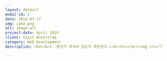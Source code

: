 ```yaml
---
layout: default
modal-id: 2
date: 2014-07-17
img: cake.png
alt: image-alt
project-date: April 2014
client: Start Bootstrap
category: Web Development
description: <h2><b>1. 환자가 의식이 있는지 확인한다.</b><h1></br><img src="http://www.kacpr.org/image/illust/1_img1.gif"></br>: 주위의 안전을 확인하고 환자에게 다가가서, "괜찮으세요?" 하고 큰 소리로 물어보며 환자의 의식을 확인한다. 눈으로 훑으면서 호흡이 있는지도 확인한다.</br>외상이 의심된다면 절대로 흔들지 말 것.</br>경추나 척추를 다쳤을 경우 흔들면 2차 손상을 일으킬 수 있다.</br><h2><b>2. 주변에 있는 사람에게 환자의 상태를 알리고 119에 신고할 것을 요청한다.</b></h2><img src="http://www.kacpr.org/image/illust/1_img2.gif"></br>: 이 때 주변인에게 손가락으로 찌르는 제스처와 함께 눈을 맞추어야 하며 특히 단호한 목소리로 "청바지에 빨간 티 입으신 분!"하는 식으로 확실하게 지목하여야 한다. 그렇지 않으면 군중심리와 방관자 효과로 인해 책임감이 분산되어 아무도 신고를 안 하는 상황이 일어날 수 있다.</br>장소가 규모가 큰 역이나 공항 등인 경우 AED가 비치되어 있을 수 있으니 한 사람에게는 신고를, 다른 사람에게는 AED를 가지고고 올 것을 요청한다.</br><h2><b>3. 흉부압박을 실시한다.</b></h2><img src="http://www.kacpr.org/image/illust/1_img3.gif"></br>: 한쪽 손등 위에 다른 쪽 손바닥을 얹어 깍지를 끼고 아래쪽 손가락을 위로 젖힌 상태에서 아래쪽 손바닥의 가장 밑 부분으로 환자의 양쪽 가슴 중앙지점,을 4~5cm 깊이 위치를 분당 100회 이상의 속도로 30회 압박한다.</br>두 팔을 굽히지 않게 곧게 펴서 지면과 수직이 되도록 하여, 팔 힘이 아닌 모든 체중을 실어 박력 있게 누른다. 영화나 드라마에서 나오는 것처럼 조물조물하면 안 되며 사람을 압축 내지는 눌러 죽일 기세로 눌러야 한다. 그리고 압박 사이에는 환자의 흉부가 이전 모양으로 돌아올 수 있도록 압박한 팔을 충분히 위로 들어올려 주어야 한다. 이 때 손을 가슴에서 떼지 않도록 한다. 흉부압박을 중단하는 시간은 10초를 넘기면 안 된다.</br>1.엎드린 환자의 경우 바닥에 눕힐 때 환자가 외상이 있음이 의심된다면 두 사람 이상의 도움을 받아 환자의 머리와 목과 몸이 통나무처럼 일자가 되도록 동시에 눕히도록 한다.</br>2.환자의 옷이 심폐소생술에 방해가 되는 종류일 경우(단추나 브레지어등) 안전을 위해서 제거하는것이 좋다. 물론 그럴여유가 없다면 생략해도 상관없지만 찰과상등의 외상을 입힐 가능성이 있다.</br><h2><b>4. 2회의 인공호흡을 실시한다.</h2></b></br><img src="http://www.kacpr.org/image/illust/1_img4.gif"></br>: 이마를 눌러 젖히고 턱을 손가락으로 받쳐드는 자세를 취한다. 1초에 걸쳐서 숨을 들여넣어야 하면 숨을 넣어주면서 가슴이 올라가는지 확인해야 된다. 입은 동그랗게 오므리고 불어넣어야 된다. </br>1.너무 세게 불어넣으면 기흉이 생길 수 있다.</br>2.경험이 없고 경황도 없는 일반인은 생략해도 된다.</br>실제로 미국이나 영국 같은 선진국에서는 인공호흡을 배제한 CPR을 보급하고 있고 인공호흡으로 인한 부작용도 존재하니 명심하도록 하자.</br><h2><b>5. 이후 30회의 흉부압박과 2회의 인공호흡을 반복한다.</h2><b></br><img src="http://www.kacpr.org/image/illust/1_img5.gif"></br>: 환자의 자발적인 호흡이 돌아오거나, 구급대원이 현장에 도착해서 환자를 인계받을 때까지 실시한다. <b>절대로 '구급차가 도착할 때까지'가 아니다.</b></br><h2><b>6. 회복</h2></b></br><img src="http://www.kacpr.org/image/illust/1_img6.gif"></br>: 환자가 안정화 단계에 접어들었다. 구급대원이 현장에 도착할 때 까지 환자의 추이를 살펴본다.!

---
```

